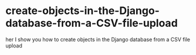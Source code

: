# create-objects-in-the-Django-database-from-a-CSV-file-upload
her I show you how to create objects in the Django database from a CSV file upload
